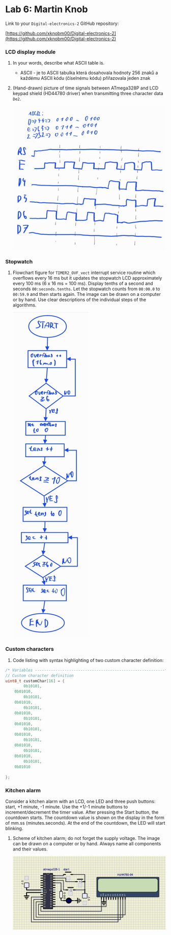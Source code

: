 # Lab 6: Martin Knob

Link to your `Digital-electronics-2` GitHub repository:

   [https://github.com/xknobm00/Digital-electronics-2](https://github.com/xknobm00/Digital-electronics-2)


### LCD display module

1. In your words, describe what ASCII table is.
   * ASCII - je to ASCII tabulka která dosahovala hodnoty 256 znaků a každému ASCII kódu (číselnému kódu) přiřazovala jeden znak

2. (Hand-drawn) picture of time signals between ATmega328P and LCD keypad shield (HD44780 driver) when transmitting three character data `De2`.

   ![your figure](Images/De2.jpg)


### Stopwatch

1. Flowchart figure for `TIMER2_OVF_vect` interrupt service routine which overflows every 16&nbsp;ms but it updates the stopwatch LCD approximately every 100&nbsp;ms (6 x 16&nbsp;ms = 100&nbsp;ms). Display tenths of a second and seconds `00:seconds.tenths`. Let the stopwatch counts from `00:00.0` to `00:59.9` and then starts again. The image can be drawn on a computer or by hand. Use clear descriptions of the individual steps of the algorithms.

   ![your figure](Images/diagram.jpg)


### Custom characters

1. Code listing with syntax highlighting of two custom character definition:

```c
/* Variables ---------------------------------------------------------*/
// Custom character definition
uint8_t customChar[16] = {
        0b10101, 
	0b01010,
        0b10101, 
	0b01010,
        0b10101, 
	0b01010,
        0b10101, 
	0b01010,
        0b10101, 
	0b01010,
        0b10101, 
	0b01010,
        0b10101, 
	0b01010,
        0b10101, 
	0b01010

};
```


### Kitchen alarm

Consider a kitchen alarm with an LCD, one LED and three push buttons: start, +1 minute, -1 minute. Use the +1/-1 minute buttons to increment/decrement the timer value. After pressing the Start button, the countdown starts. The countdown value is shown on the display in the form of mm.ss (minutes.seconds). At the end of the countdown, the LED will start blinking.

1. Scheme of kitchen alarm; do not forget the supply voltage. The image can be drawn on a computer or by hand. Always name all components and their values.

   ![your figure](alarm.png)

